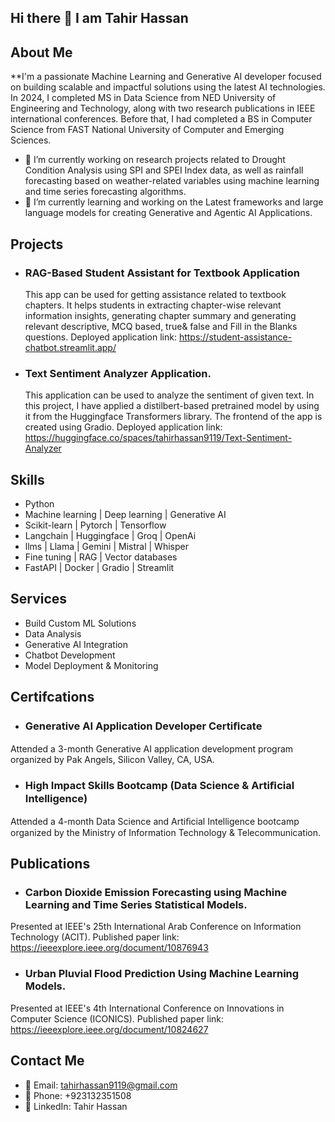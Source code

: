 ## Hi there 👋 I am Tahir Hassan

## About Me
**I'm a passionate Machine Learning and Generative AI developer focused on building scalable and impactful solutions using the latest AI technologies. In 2024, I completed MS in Data Science from NED University of Engineering and Technology, along with two research publications in IEEE international conferences. Before that, I had completed a BS in Computer Science from FAST National University of Computer and Emerging Sciences.


- 🔭 I’m currently working on research projects related to Drought Condition Analysis using SPI and SPEI Index data, as well as rainfall forecasting based on weather-related variables using machine learning and time series forecasting algorithms.
- 🌱 I’m currently learning and working on the Latest frameworks and large language models for creating Generative and Agentic AI Applications. 

## Projects
- ### RAG-Based Student Assistant for Textbook Application
  This app can be used for getting assistance related to textbook chapters. It helps students in extracting chapter-wise relevant information insights, generating chapter summary and generating relevant descriptive, MCQ based, true& false and Fill in the Blanks questions.
  Deployed application link: https://student-assistance-chatbot.streamlit.app/
- ### Text Sentiment Analyzer Application.
  This application can be used to analyze the sentiment of given text. In this project, I have applied a distilbert-based pretrained model by using it from the Huggingface Transformers library. The frontend of the app is created using Gradio. Deployed application link: https://huggingface.co/spaces/tahirhassan9119/Text-Sentiment-Analyzer

## Skills
- Python
- Machine learning | Deep learning | Generative AI
- Scikit-learn | Pytorch | Tensorflow
- Langchain | Huggingface | Groq | OpenAi
- llms | Llama | Gemini | Mistral | Whisper
- Fine tuning | RAG | Vector databases
- FastAPI | Docker | Gradio | Streamlit 


## Services
-  Build Custom ML Solutions
-  Data Analysis
-  Generative AI Integration
-  Chatbot Development
-  Model Deployment & Monitoring


## Certifcations
- ### Generative AI Application Developer Certiﬁcate
Attended a 3-month Generative AI application development program organized by Pak Angels, Silicon Valley, CA, USA. 
- ### High Impact Skills Bootcamp (Data Science & Artiﬁcial Intelligence)
Attended a 4-month Data Science and Artiﬁcial Intelligence bootcamp organized by the Ministry of Information Technology & Telecommunication. 


## Publications
- ### Carbon Dioxide Emission Forecasting using Machine Learning and Time Series Statistical Models.
Presented at IEEE's 25th International Arab Conference on Information Technology (ACIT). Published paper link: https://ieeexplore.ieee.org/document/10876943
- ### Urban Pluvial Flood Prediction Using Machine Learning Models.
Presented at IEEE's 4th International Conference on Innovations in Computer Science (ICONICS). Published paper link: https://ieeexplore.ieee.org/document/10824627

  
## Contact Me
- 📧 Email: tahirhassan9119@gmail.com
- 📱 Phone: +923132351508
- 🔗 LinkedIn: Tahir Hassan
